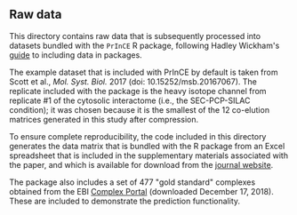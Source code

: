 ## Raw data

This directory contains raw data that is subsequently processed into datasets bundled with the `PrInCE` R package, following Hadley Wickham's [guide](http://r-pkgs.had.co.nz/data.html) to including data in packages. 

The example dataset that is included with PrInCE by default is taken from Scott et al., _Mol. Syst. Biol._ 2017 (doi: 10.15252/msb.20167067). The replicate included with the package is the heavy isotope channel from replicate #1 of the cytosolic interactome (i.e., the SEC-PCP-SILAC condition); it was chosen because it is the smallest of the 12 co-elution matrices generated in this study after compression.

To ensure complete reproducibility, the code included in this directory generates the data matrix that is bundled with the R package from an Excel spreadsheet that is included in the supplementary materials associated with the paper, and which is available for download from the [journal website](http://msb.embopress.org/content/13/1/906). 

The package also includes a set of 477 "gold standard" complexes obtained from the EBI [Complex Portal](ftp://ftp.ebi.ac.uk/pub/databases/intact/complex/current/complextab/homo_sapiens.tsv) (downloaded December 17, 2018). These are included to demonstrate the prediction functionality. 


